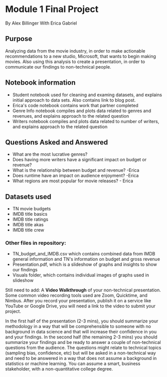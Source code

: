 # Module 1 Final Project
By Alex Billinger
With Erica Gabriel

## Purpose
Analyzing data from the movie industry, in order to make actionable recommendations to a new studio, Microsoft, that wants to begin making movies. Also using this analysis to create a presentation, in order to communicate our findings to non-technical people.

## Notebook information
* Student notebook used for cleaning and examing datasets, and explains initial approach to data sets. Also contains link to blog post.
* Erica's code notebook contains work that partner completed
* Genre Info notebook compiles and plots data related to genres and revenues, and explains approach to the related question
* Writers notebook compiles and plots data related to number of writers, and explains approach to the related question

## Questions Asked and Answered
* What are the most lucrative genres?
* Does having more writers have a significant impact on budget or revenue?
* What is the relationship between budget and revenue? -Erica
* Does runtime have an impact on audience enjoyment? -Erica
* What regions are most popular for movie releases? - Erica

## Datasets used
* TN movie budgets
* IMDB title basics
* IMDB title ratings
* IMDB title akas
* IMDB title crew

### Other files in repository:
* TN_budget_and_IMDB.csv which contains combined data from IMDB general information and TN's information on budget and gross revenue
* Presentation.pdf, which is a slideshow of graphs and insights to show our findings
* Visuals folder, which contains individual images of graphs used in slideshow



Still need to add:
A **Video Walkthrough** of your non-technical presentation. Some common video recording tools used are Zoom, Quicktime, and Nimbus. After you record your presentation, publish it on a service like YouTube or Google Drive, you will need a link to the video to submit your project.



In the first half of the presentation (2-3 mins), you should summarize your methodology in a way that will be comprehensible to someone with no background in data science and that will increase their confidence in you and your findings. In the second half (the remaining 2-3 mins) you should summarize your findings and be ready to answer a couple of non-technical questions from the audience. The questions might relate to technical topics (sampling bias, confidence, etc) but will be asked in a non-technical way and need to be answered in a way that does not assume a background in statistics or machine learning. You can assume a smart, business stakeholder, with a non-quantitative college degree.